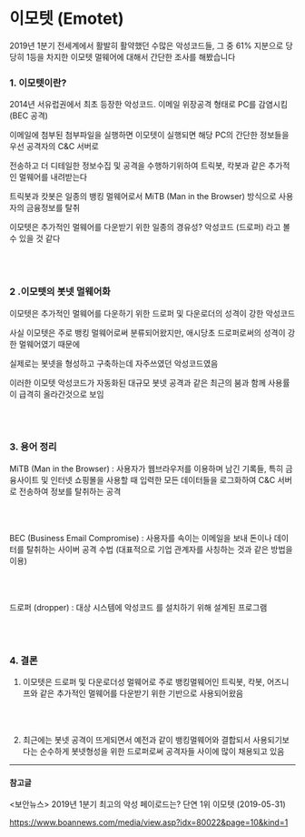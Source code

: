 # 이모텟 (Emotet)

2019년 1분기 전세계에서 활발히 활약했던 수많은 악성코드들, 그 중  61% 지분으로 당당히 1등을 차지한 이모텟 멀웨어에 대해서 간단한 조사를 해봤습니다


### 1. 이모텟이란?

2014년 서유럽권에서 최초 등장한 악성코드. 이메일 위장공격 형태로 PC를 감염시킴 (BEC 공격)

이메일에 첨부된 첨부파일을 실행하면 이모텟이 실행되면 해당 PC의 간단한 정보들을 우선 공격자의 C&C 서버로 

전송하고 더 디테일한 정보수집 및 공격을  수행하기위하여 트릭봇, 칵봇과 같은 추가적인 멀웨어를 내려받는다

트릭봇과 캇봇은 일종의 뱅킹 멀웨어로서 MiTB (Man in the Browser) 방식으로 사용자의 금융정보를 탈취

이모텟은 추가적인 멀웨어를 다운받기 위한 일종의 경유성? 악성코드 (드로퍼) 라고 볼 수 있을 것 같다

<br></br>

### 2 .이모텟의 봇넷 멀웨어화


이모텟은 추가적인 멀웨어를 다운하기 위한 드로퍼 및 다운로더의 성격이 강한 악성코드

사실 이모텟은 주로 뱅킹 멀웨어로써 분류되어왔지만, 애시당초 드로퍼로써의 성격이 강한 멀웨어였기 때문에

실제로는 봇넷을 형성하고 구축하는데 자주쓰였던 악성코드였음

이러한 이모텟 악성코드가 자동화된 대규모 봇넷 공격과 같은 최근의 붐과 함께 사용률이 급격히 올라간것으로 보임


<br></br>

### 3. 용어 정리

MiTB (Man in the Browser) : 사용자가 웹브라우저를 이용하며 남긴 기록들, 특히 금융사이트 및 인터넷 쇼핑몰을 사용할 때 입력한 모든 데이터들을 로그화하여 C&C 서버로 전송하여 정보를 탈취하는 공격 

<br></br>

BEC (Business Email Compromise) : 사용자를 속이는 이메일을 보내 돈이나 데이터를 탈취하는 사이버 공격 수법 (대표적으로 기업 관계자를 사칭하는 것과 같은 방법을 이용)

<br></br>

드로퍼 (dropper) : 대상 시스템에 악성코드 를 설치하기 위해 설계된 프로그램

<br></br>

### 4. 결론


1. 이모텟은 드로퍼 및 다운로더성 멀웨어로 주로 뱅킹멀웨어인 트릭봇, 칵봇, 어즈니프와 같은 추가적인 멀웨어를 다운받기 위한 기반으로 사용되어왔음

<br></br>

2. 최근에는 봇넷 공격이 뜨게되면서 예전과 같이 뱅킹멀웨어와 결합되서 사용되기보다는 순수하게 봇넷형성을 위한 드로퍼로써 공격자들 사이에 많이 채용되고 있음
    

------

 

#### 참고글

<보안뉴스> 2019년 1분기 최고의 악성 페이로드는? 단연 1위 이모텟 (2019-05-31) 

<https://www.boannews.com/media/view.asp?idx=80022&page=10&kind=1>

